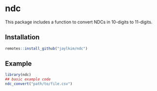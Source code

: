 
<!-- README.md is generated from README.Rmd. Please edit that file -->

# ndc

<!-- badges: start -->
<!-- badges: end -->

This package includes a function to convert NDCs in 10-digits to
11-digits.

## Installation

``` r
remotes::install_github("jaylkim/ndc")
```

## Example

``` r
library(ndc)
## basic example code
ndc_convert("path/to/file.csv")
```
